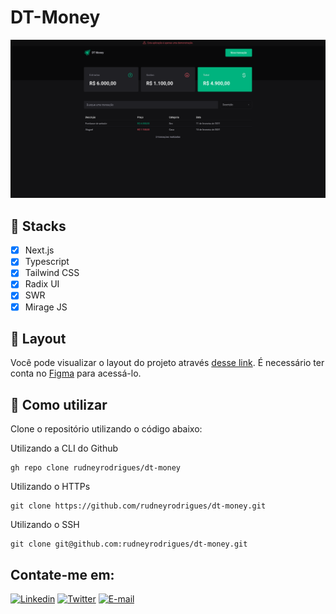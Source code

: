 # DT-Money

![DT-Money Preview](./.github/preview.png)

## 🌟 Stacks

- [x] Next.js
- [x] Typescript
- [x] Tailwind CSS
- [x] Radix UI
- [x] SWR
- [x] Mirage JS

## 🔖 Layout
Você pode visualizar o layout do projeto através [desse link](https://www.figma.com/file/Bie67NBXEgU4I2pqZyg3vo/DT-Money-(Community)?type=design&node-id=0%3A1&mode=dev). É necessário ter conta no [Figma](http://figma.com/) para acessá-lo.

## 🔖 Como utilizar

Clone o repositório utilizando o código abaixo:

Utilizando a CLI do Github
```
gh repo clone rudneyrodrigues/dt-money
```

Utilizando o HTTPs
```
git clone https://github.com/rudneyrodrigues/dt-money.git
```

Utilizando o SSH
```
git clone git@github.com:rudneyrodrigues/dt-money.git
```

## Contate-me em:
[![Linkedin](https://img.shields.io/badge/Linkedin-2867b2?style=for-the-badge&logo=linkedin&logoColor=white)](https://www.linkedin.com/in/rudneyrodrigues/)
[![Twitter](https://img.shields.io/badge/Instagram-DD2A7B?style=for-the-badge&logo=instagram&logoColor=white)](https://www.instagram.com/rudney.rodrigues.3/)
[![E-mail](https://img.shields.io/badge/Email-EA4335?style=for-the-badge&logo=gmail&logoColor=white)](mailto:contato@rudneyrodrigues.dev.br)

